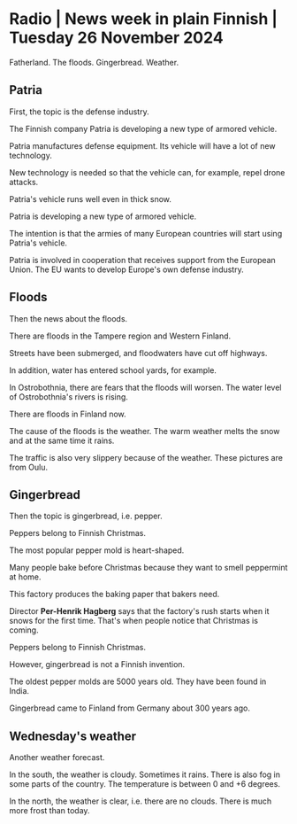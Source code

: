 # Radio \| News week in plain Finnish \| Tuesday 26 November 2024

Fatherland. The floods. Gingerbread. Weather.

## Patria

First, the topic is the defense industry.

The Finnish company Patria is developing a new type of armored vehicle.

Patria manufactures defense equipment. Its vehicle will have a lot of new technology.

New technology is needed so that the vehicle can, for example, repel drone attacks.

Patria's vehicle runs well even in thick snow.

Patria is developing a new type of armored vehicle.

The intention is that the armies of many European countries will start using Patria's vehicle.

Patria is involved in cooperation that receives support from the European Union. The EU wants to develop Europe's own defense industry.

## Floods

Then the news about the floods.

There are floods in the Tampere region and Western Finland.

Streets have been submerged, and floodwaters have cut off highways.

In addition, water has entered school yards, for example.

In Ostrobothnia, there are fears that the floods will worsen. The water level of Ostrobothnia's rivers is rising.

There are floods in Finland now.

The cause of the floods is the weather. The warm weather melts the snow and at the same time it rains.

The traffic is also very slippery because of the weather. These pictures are from Oulu.

## Gingerbread

Then the topic is gingerbread, i.e. pepper.

Peppers belong to Finnish Christmas.

The most popular pepper mold is heart-shaped.

Many people bake before Christmas because they want to smell peppermint at home.

This factory produces the baking paper that bakers need.

Director **Per-Henrik Hagberg** says that the factory's rush starts when it snows for the first time. That's when people notice that Christmas is coming.

Peppers belong to Finnish Christmas.

However, gingerbread is not a Finnish invention.

The oldest pepper molds are 5000 years old. They have been found in India.

Gingerbread came to Finland from Germany about 300 years ago.

## Wednesday's weather

Another weather forecast.

In the south, the weather is cloudy. Sometimes it rains. There is also fog in some parts of the country. The temperature is between 0 and +6 degrees.

In the north, the weather is clear, i.e. there are no clouds. There is much more frost than today.
